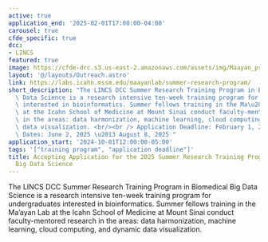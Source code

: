 ```yaml
---
active: true
application_end: '2025-02-01T17:00:00-04:00'
carousel: true
cfde_specific: true
dcc:
- LINCS
featured: true
image: https://cfde-drc.s3.us-east-2.amazonaws.com/assets/img/Maayan_program.png
layout: '@/layouts/Outreach.astro'
link: https://labs.icahn.mssm.edu/maayanlab/summer-research-program/
short_description: "The LINCS DCC Summer Research Training Program in Biomedical Big\
  \ Data Science is a research intensive ten-week training program for undergraduates\
  \ interested in bioinformatics. Summer fellows training in the Ma\u2019ayan Lab\
  \ at the Icahn School of Medicine at Mount Sinai conduct faculty-mentored research\
  \ in the areas: data harmonization, machine learning, cloud computing, and dynamic\
  \ data visualization. <br/><br /> Application Deadline: February 1, 2025 <br />Program\
  \ Dates: June 2, 2025 \u2013 August 8, 2025 "
application_start: '2024-10-01T12:00:00-05:00'
tags: '["training program", "application deadline"]'
title: Accepting Application for the 2025 Summer Research Training Program in Biomedical
  Big Data Science
---
```

The LINCS DCC Summer Research Training Program in Biomedical Big Data Science is a research intensive ten-week training program for undergraduates interested in bioinformatics. Summer fellows training in the Ma’ayan Lab at the Icahn School of Medicine at Mount Sinai conduct faculty-mentored research in the areas: data harmonization, machine learning, cloud computing, and dynamic data visualization. 